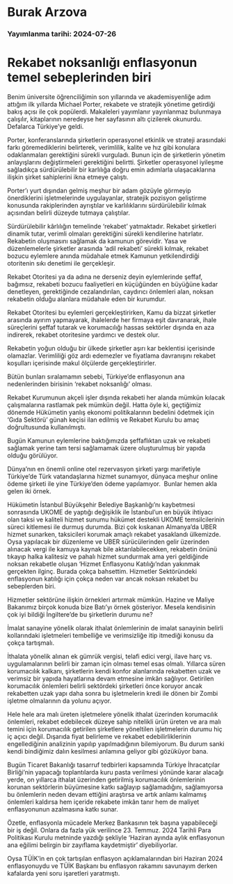 # Burak Arzova

### Yayımlanma tarihi: 2024-07-26

# Rekabet noksanlığı enflasyonun temel sebeplerinden biri

Benim üniversite öğrenciliğimin son yıllarında ve akademisyenliğe adım attığım ilk yıllarda Michael Porter, rekabete ve stratejik yönetime getirdiği bakış açısı ile çok popülerdi. Makaleleri yayımlanır yayınlanmaz bulunmaya çalışılır, kitaplarının neredeyse her sayfasının altı çizilerek okunurdu. Defalarca Türkiye’ye geldi.

Porter, konferanslarında şirketlerin operasyonel etkinlik ve strateji arasındaki farkı göremediklerini belirterek, verimlilik, kalite ve hız gibi konulara odaklanmaları gerektiğini sürekli vurguladı. Bunun için de şirketlerin yönetim anlayışlarını değiştirmeleri gerektiğini belirtti. Şirketler operasyonel iyileşme sağladıkça sürdürülebilir bir karlılığa doğru emin adımlarla ulaşacaklarına ilişkin şirket sahiplerini ikna etmeye çalıştı.

Porter’ı yurt dışından gelmiş meşhur bir adam gözüyle görmeyip önerdiklerini işletmelerinde uygulayanlar, stratejik pozisyon geliştirme konusunda rakiplerinden ayrıştılar ve karlılıklarını sürdürülebilir kılmak açısından belirli düzeyde tutmaya çalıştılar.

Sürdürülebilir kârlılığın temelinde ‘rekabet’ yatmaktadır. Rekabet şirketleri dinamik tutar, verimli olmaları gerektiğini sürekli kendilerine hatırlatır. Rekabetin oluşmasını sağlamak da kamunun görevidir. Yasa ve düzenlemelerle şirketler arasında ‘adil rekabeti’ sürekli kılmak, rekabet bozucu eylemlere anında müdahale etmek Kamunun yetkilendirdiği otoritenin sıkı denetimi ile gerçekleşir.

Rekabet Otoritesi ya da adına ne derseniz deyin eylemlerinde şeffaf, bağımsız, rekabeti bozucu faaliyetleri en küçüğünden en büyüğüne kadar denetleyen, gerektiğinde cezalandırılan, caydırıcı önlemleri alan, noksan rekabetin olduğu alanlara müdahale eden bir kurumdur.

Rekabet Otoritesi bu eylemleri gerçekleştirirken, Kamu da bizzat şirketler arasında ayırım yapmayarak, ihalelerde her firmaya eşit davranarak, ihale süreçlerini şeffaf tutarak ve korumacılığı hassas sektörler dışında en aza indirerek, rekabet otoritesine yardımcı ve destek olur.

Rekabetin yoğun olduğu bir ülkede şirketler aşırı kar beklentisi içerisinde olamazlar. Verimliliği göz ardı edemezler ve fiyatlama davranışını rekabet koşulları içerisinde makul ölçülerde gerçekleştirirler.

Bütün bunları sıralamamın sebebi, Türkiye’de enflasyonun ana nedenlerinden birisinin ‘rekabet noksanlığı’ olması.

Rekabet Kurumunun akçeli işler dışında rekabeti her alanda mümkün kılacak çalışmalarına rastlamak pek mümkün değil. Hatta öyle ki, geçtiğimiz dönemde Hükümetin yanlış ekonomi politikalarının bedelini ödetmek için ‘Gıda Sektörü’ günah keçisi ilan edilmiş ve Rekabet Kurulu bu amaç doğrultusunda kullanılmıştı.

Bugün Kamunun eylemlerine baktığımızda şeffaflıktan uzak ve rekabeti sağlamak yerine tam tersi sağlamamak üzere oluşturulmuş bir yapıda olduğu görülüyor.

Dünya’nın en önemli online otel rezervasyon şirketi yargı marifetiyle Türkiye’de Türk vatandaşlarına hizmet sunamıyor, dünyaca meşhur online ödeme şirketi ile yine Türkiye’den ödeme yapılamıyor.  Bunlar hemen akla gelen iki örnek.

Hükümetin İstanbul Büyükşehir Belediye Başkanlığı’nı kaybetmesi sonrasında UKOME de yaptığı değişiklik ile İstanbul’un en büyük ihtiyacı olan taksi ve kaliteli hizmet sunumu hükümet destekli UKOME temsilcilerinin süreci kitlemesi ile durmuş durumda. Bizi çok kıskanan Almanya’da UBER hizmet sunarken, taksicileri korumak amaçlı rekabet yasaklandı ülkemizde. Oysa yapılacak bir düzenleme ve UBER sürücülerinden gelir üzerinden alınacak vergi ile kamuya kaynak bile aktarılabilecekken, rekabetin önünü tıkayıp halka kalitesiz ve pahalı hizmet sundurmak ama yeri geldiğinde noksan rekabetle oluşan ‘Hizmet Enflasyonu Katılığı’ndan yakınmak gerçekten ilginç. Burada çokça bahsettim. Hizmetler Sektöründeki enflasyonun katılığı için çokça neden var ancak noksan rekabet bu sebeplerden biri.

Hizmetler sektörüne ilişkin örnekleri artırmak mümkün. Hazine ve Maliye Bakanımız birçok konuda bize Batı’yı örnek gösteriyor. Mesela kendisinin çok iyi bildiği İngiltere’de bu şirketlerin durumu ne?

İmalat sanayine yönelik olarak ithalat önlemlerinin de imalat sanayinin belirli kollarındaki işletmeleri tembelliğe ve verimsizliğe itip itmediği konusu da çokça tartışmalı.

İthalata yönelik alınan ek gümrük vergisi, telafi edici vergi, ilave harç vs. uygulamalarının belirli bir zaman için olması temel esas olmalı. Yıllarca süren korumacılık kalkanı, şirketlerin kendi konfor alanlarında rekabetten uzak ve verimsiz bir yapıda hayatlarına devam etmesine imkân sağlıyor. Getirilen korumacılık önlemleri belirli sektördeki şirketleri önce koruyor ancak rekabetten uzak yapı daha sonra bu işletmelerin kredi ile dönen bir Zombi işletme olmalarının da yolunu açıyor.

Hele hele ara malı üreten işletmelere yönelik ithalat üzerinden korumacılık önlemleri, rekabet edebilecek düzeye sahip nitelikli ürün üreten ve ara malı temini için korumacılık getirilen şirketlere yöneltilen işletmelerin durumu hiç iç açıcı değil. Dışarıda fiyat belirleme ve rekabet edebilirliklerinin engellediğinin analizinin yapılıp yapılmadığının bilemiyorum. Bu durum sanki kendi bindiğimiz dalın kesilmesi anlamına geliyor gibi gözüküyor bana.

Bugün Ticaret Bakanlığı tasarruf tedbirleri kapsamında Türkiye İhracatçılar Birliği’nin yapacağı toplantılarda kuru pasta verilmesi yönünde karar alacağı yerde, on yıllarca ithalat üzerinden getirilmiş korumacılık önlemlerinin korunan sektörlerin büyümesine katkı sağlayıp sağlamadığını, sağlamıyorsa bu önlemlerin neden devam ettiğini araştırsa ve artık anlamı kalmamış önlemleri kaldırsa hem içeride rekabete imkân tanır hem de maliyet enflasyonunun azalmasına katkı sunar.

Özetle, enflasyonla mücadele Merkez Bankasının tek başına yapabileceği bir iş değil. Onlara da fazla yük verilince 23. Temmuz. 2024 Tarihli Para Politikası Kurulu metninde yazdığı şekliyle ‘Haziran ayında aylık enflasyonun ana eğilimi belirgin bir zayıflama kaydetmiştir’ diyebiliyorlar.

Oysa TÜİK’in en çok tartışılan enflasyon açıklamalarından biri Haziran 2024 enflasyonuydu ve TÜİK Başkanı bu enflasyon rakamını savunayım derken kafalarda yeni soru işaretleri yaratmıştı.

